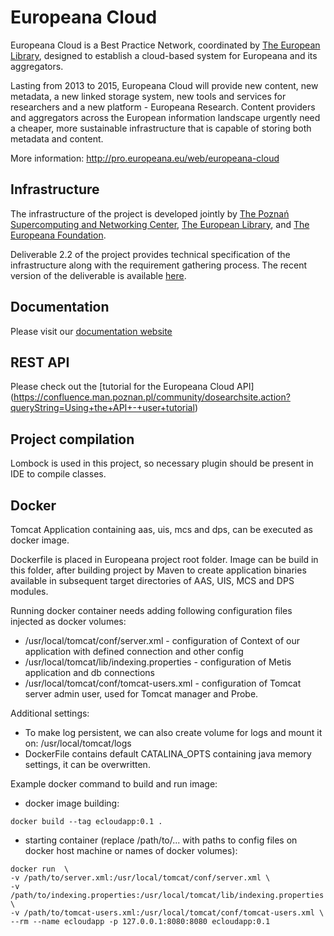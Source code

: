 Europeana Cloud
======

Europeana Cloud is a Best Practice Network, coordinated by [The European Library](http://www.theeuropeanlibrary.org/), designed to establish a cloud-based system for Europeana and its aggregators.

Lasting from 2013 to 2015, Europeana Cloud will provide new content, new metadata, a new linked storage system, new tools and services for researchers and a new platform - Europeana Research. Content providers and aggregators across the European information landscape urgently need a cheaper, more sustainable infrastructure that is capable of storing both metadata and content.

More information: http://pro.europeana.eu/web/europeana-cloud


## Infrastructure

The infrastructure of the project is developed jointly by [The Poznań Supercomputing and Networking Center](http://www.man.poznan.pl/online/en/), [The European Library](http://www.theeuropeanlibrary.org/), and [The Europeana Foundation](http://www.europeana.eu/). 

Deliverable 2.2 of the project provides technical specification of the infrastructure along with the requirement gathering process. The recent version of the deliverable is available [here](http://pro.europeana.eu/files/Europeana_Professional/Projects/Project_list/Europeana_Cloud/Deliverables/D2.2%20Europeana%20Cloud%20Architectural%20Design.pdf).

## Documentation
Please visit our [documentation website]( https://docs.psnc.pl/display/ECLOUD/Europeana+Cloud+User+Documentation)

## REST API
Please check out the [tutorial for the Europeana Cloud API] (https://confluence.man.poznan.pl/community/dosearchsite.action?queryString=Using+the+API+-+user+tutorial)

## Project compilation
Lombock is used in this project, so necessary plugin should be present in IDE to compile classes.

## Docker
Tomcat Application containing aas, uis, mcs and dps, can be executed as docker image.

Dockerfile is placed in Europeana project root folder. Image can be build in this folder, after building project by Maven to 
create application binaries available in subsequent target directories of AAS, UIS, MCS and DPS modules.   

Running docker container needs adding following configuration files injected as docker volumes:
* /usr/local/tomcat/conf/server.xml - configuration of Context of our application with defined connection and other config
* /usr/local/tomcat/lib/indexing.properties - configuration of Metis application and db connections
* /usr/local/tomcat/conf/tomcat-users.xml - configuration of Tomcat server admin user, used for Tomcat manager and Probe.

Additional settings:
* To make log persistent, we can also create volume for logs and mount it on: /usr/local/tomcat/logs
* DockerFile contains default CATALINA_OPTS containing java memory settings, it can be overwritten. 

Example docker command to build and run image:
* docker image building:
```
docker build --tag ecloudapp:0.1 .
```
* starting container (replace /path/to/... with paths to config files on docker host machine or names of docker volumes):
```
docker run  \
-v /path/to/server.xml:/usr/local/tomcat/conf/server.xml \
-v /path/to/indexing.properties:/usr/local/tomcat/lib/indexing.properties \
-v /path/to/tomcat-users.xml:/usr/local/tomcat/conf/tomcat-users.xml \
--rm --name ecloudapp -p 127.0.0.1:8080:8080 ecloudapp:0.1
```